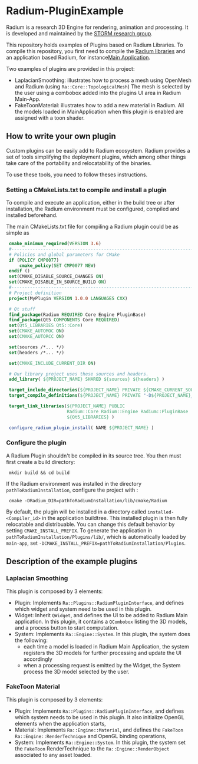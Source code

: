 # Radium-PluginExample
Radium is a research 3D Engine for rendering, animation and processing.
It is developed and maintained by the [STORM research group](https://www.irit.fr/STORM/site/).

This repository holds examples of Plugins based on Radium Libraries.
To compile this repository, you first need to compile the [Radium libraries](https://github.com/STORM-IRIT/Radium-Engine) and an application based Radium, for instance[Main Application](https://github.com/STORM-IRIT/Radium-Apps).

Two examples of plugins are provided in this project:
 - LaplacianSmoothing: illustrates how to process a mesh using OpenMesh and Radium (using `Ra::Core::TopologicalMesh`) The mesh is selected by the user using a combobox added into the plugins UI area in Radium Main-App.
 - FakeToonMaterial: illustrates how to add a new material in Radium. All the models loaded in MainApplication when this plugin is enabled are assigned with a toon shader.

## How to write your own plugin
Custom plugins can be easily add to Radium ecosystem.
Radium provides a set of tools simplifying the deployment plugins, which among
other things take care of the portability and relocatability of the
binaries.

To use these tools, you need to follow theses instructions.
### Setting a CMakeLists.txt to compile and install a plugin
To compile and execute an application, either in the build tree
or after installation, the Radium environment must be configured,
compiled and installed beforehand.

The main CMakeLists.txt file for compiling a Radium plugin
could be as simple as
 ```cmake
  cmake_minimum_required(VERSION 3.6)
  #------------------------------------------------------------------------------
  # Policies and global parameters for CMake
  if (POLICY CMP0077)
      cmake_policy(SET CMP0077 NEW)
  endif ()
  set(CMAKE_DISABLE_SOURCE_CHANGES ON)
  set(CMAKE_DISABLE_IN_SOURCE_BUILD ON)
  #------------------------------------------------------------------------------
  # Project definition
  project(MyPlugin VERSION 1.0.0 LANGUAGES CXX)

  # Qt stuff
  find_package(Radium REQUIRED Core Engine PluginBase)
  find_package(Qt5 COMPONENTS Core REQUIRED)
  set(Qt5_LIBRARIES Qt5::Core)
  set(CMAKE_AUTOMOC ON)
  set(CMAKE_AUTORCC ON)

  set(sources /*... */)
  set(headers /*... */)

  set(CMAKE_INCLUDE_CURRENT_DIR ON)

  # Our library project uses these sources and headers.
  add_library( ${PROJECT_NAME} SHARED ${sources} ${headers} )

  target_include_directories(${PROJECT_NAME} PRIVATE ${CMAKE_CURRENT_SOURCE_DIR}/src)
  target_compile_definitions(${PROJECT_NAME} PRIVATE "-D${PROJECT_NAME}_EXPORTS")

  target_link_libraries(${PROJECT_NAME} PUBLIC
                        Radium::Core Radium::Engine Radium::PluginBase
                        ${Qt5_LIBRARIES} )

  configure_radium_plugin_install( NAME ${PROJECT_NAME} )
```
### Configure the plugin
A Radium Plugin shouldn't be compiled in its source tree.
You then must first create a build directory:

     mkdir build && cd build

If the Radium environment was installed in the directory `pathToRadiumInstallation`,
configure the project with :

     cmake -DRadium_DIR=pathToRadiumInstallation/lib/cmake/Radium


 By default, the plugin will be installed in a directory
 called `installed-<Compiler_id>` in the application buildtree. This installed
 plugin is then fully relocatable and distribuable.
 You can change this default behavior by setting `CMAKE_INSTALL_PREFIX`. To generate
 the application in `pathToRadiumInstallation/Plugins/lib/`, which is
 automatically loaded by `main-app`, set
 `-DCMAKE_INSTALL_PREFIX=pathToRadiumInstallation/Plugins`.


## Description of the example plugins
### Laplacian Smoothing
This plugin is composed by 3 elements:
* Plugin: Implements `Ra::Plugins::RadiumPluginInterface`, and defines which widget and system need to be used in this plugin.
* Widget: Inherit `QWidget`, and defines the UI to be added to Radium Main application. In this plugin, it contains a `QCombobox` listing the 3D models, and a process button to start computation.
* System: Implements `Ra::Engine::System`. In this plugin, the system does the following:
  * each time a model is loaded in Radium Main Application, the system registers the 3D models for further processing and update the UI accordingly
  * when a processing request is emitted by the Widget, the System process the 3D model selected by the user.

### FakeToon Material
This plugin is composed by 3 elements:
* Plugin: Implements `Ra::Plugins::RadiumPluginInterface`, and defines which system needs to be used in this plugin. It also initialize OpenGL elements when the application starts,
* Material: Implements `Ra::Engine::Material`, and defines the `FakeToon` `Ra::Engine::RenderTechnique` and OpenGL binding operations,
* System: Implements `Ra::Engine::System`. In this plugin, the system set the `FakeToon` RenderTechnique to the `Ra::Engine::RenderObject` associated to any asset loaded.
